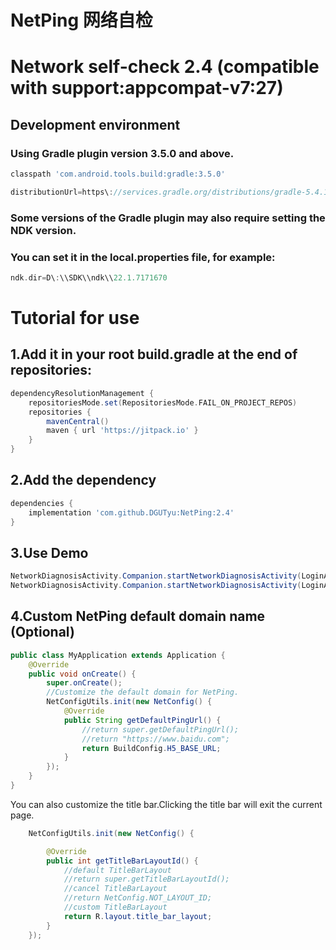 # NetPing 网络自检
# Network self-check 2.4 (compatible with support:appcompat-v7:27)
## Development environment
### Using Gradle plugin version 3.5.0 and above.
```groovy
classpath 'com.android.tools.build:gradle:3.5.0'
```
```groovy
distributionUrl=https\://services.gradle.org/distributions/gradle-5.4.1-all.zip
```
### Some versions of the Gradle plugin may also require setting the NDK version.
### You can set it in the local.properties file, for example:
```groovy
ndk.dir=D\:\\SDK\\ndk\\22.1.7171670
```

# Tutorial for use
## 1.Add it in your root build.gradle at the end of repositories:
```groovy
dependencyResolutionManagement {
    repositoriesMode.set(RepositoriesMode.FAIL_ON_PROJECT_REPOS)
    repositories {
        mavenCentral()
        maven { url 'https://jitpack.io' }
    }
}
```
## 2.Add the dependency
```groovy
dependencies {
    implementation 'com.github.DGUTyu:NetPing:2.4'
}
```
## 3.Use Demo
```java
NetworkDiagnosisActivity.Companion.startNetworkDiagnosisActivity(LoginActivity.this);
NetworkDiagnosisActivity.Companion.startNetworkDiagnosisActivity(LoginActivity.this, "https://www.baidu.com/");
```
## 4.Custom NetPing default domain name (Optional)
```java
public class MyApplication extends Application {
    @Override
    public void onCreate() {
        super.onCreate();
        //Customize the default domain for NetPing.
        NetConfigUtils.init(new NetConfig() {
            @Override
            public String getDefaultPingUrl() {
                //return super.getDefaultPingUrl();
                //return "https://www.baidu.com";
                return BuildConfig.H5_BASE_URL;
            }
        });
    }
}
```
You can also customize the title bar.Clicking the title bar will exit the current page.
```java
    NetConfigUtils.init(new NetConfig() {

        @Override
        public int getTitleBarLayoutId() {
            //default TitleBarLayout
            //return super.getTitleBarLayoutId();
            //cancel TitleBarLayout
            //return NetConfig.NOT_LAYOUT_ID;
            //custom TitleBarLayout
            return R.layout.title_bar_layout;
        }
    });
```